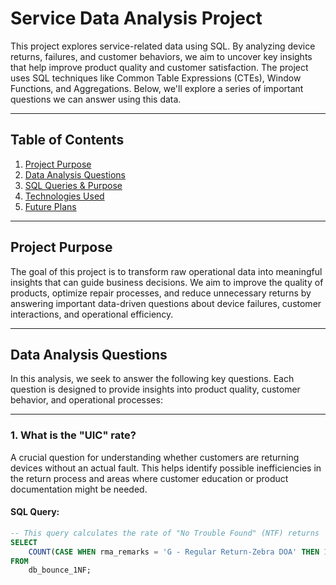 # Service Data Analysis Project

This project explores service-related data using SQL. By analyzing device returns, failures, and customer behaviors, we aim to uncover key insights that help improve product quality and customer satisfaction. The project uses SQL techniques like Common Table Expressions (CTEs), Window Functions, and Aggregations. Below, we'll explore a series of important questions we can answer using this data.

---

## Table of Contents
1. [Project Purpose](#project-purpose)
2. [Data Analysis Questions](#data-analysis-questions)
3. [SQL Queries & Purpose](#sql-queries--purpose)
4. [Technologies Used](#technologies-used)
5. [Future Plans](#future-plans)

---

## Project Purpose

The goal of this project is to transform raw operational data into meaningful insights that can guide business decisions. We aim to improve the quality of products, optimize repair processes, and reduce unnecessary returns by answering important data-driven questions about device failures, customer interactions, and operational efficiency.

---

## Data Analysis Questions

In this analysis, we seek to answer the following key questions. Each question is designed to provide insights into product quality, customer behavior, and operational processes:

---

### 1. **What is the "UIC" rate?**

A crucial question for understanding whether customers are returning devices without an actual fault. This helps identify possible inefficiencies in the return process and areas where customer education or product documentation might be needed.

#### SQL Query:
```sql
-- This query calculates the rate of "No Trouble Found" (NTF) returns
SELECT 
    COUNT(CASE WHEN rma_remarks = 'G - Regular Return-Zebra DOA' THEN 1 END) * 100.0 / COUNT(*) AS ntf_rate
FROM 
    db_bounce_1NF;